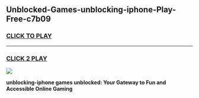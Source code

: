 
## Unblocked-Games-unblocking-iphone-Play-Free-c7b09
<h3>
<a href="https://premium76.site?title=unblocking-iphone&ref=18A1">CLICK TO PLAY</a></h3>
<hr>

<h3>
<a href="https://premium76.site?title=unblocking-iphone&ref=18A1">CLICK 2 PLAY</a>
  
</h3>

<a href="https://premium76.site?title=unblocking-iphone&ref=18A1"><img src="https://clearcache.store/games.png"></a>


**unblocking-iphone games unblocked: Your Gateway to Fun and Accessible Online Gaming**
